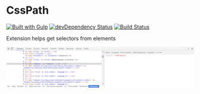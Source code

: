 # CssPath

[![Built with Gulp](http://img.shields.io/badge/built%20with-gulp.js-red.svg)](http://gulpjs.com/)
[![devDependency Status](https://david-dm.org/flamencist/CssPath/dev-status.svg)](https://david-dm.org/flamencist/CssPath#info=devDependencie)
[![Build Status](https://secure.travis-ci.org/flamencist/CssPath.svg)](http://travis-ci.org/flamencist/CssPat)


Extension helps get selectors from elements

![css path extension](example.png)
